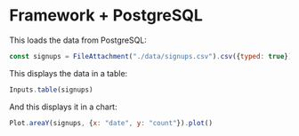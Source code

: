 # Framework + PostgreSQL

This loads the data from PostgreSQL:

```js echo
const signups = FileAttachment("./data/signups.csv").csv({typed: true});
```

This displays the data in a table:

```js echo
Inputs.table(signups)
```

And this displays it in a chart:

```js echo
Plot.areaY(signups, {x: "date", y: "count"}).plot()
```
